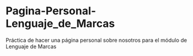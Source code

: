 # Pagina-Personal-Lenguaje_de_Marcas
Práctica de hacer una página personal sobre nosotros para el módulo de Lenguaje de Marcas
